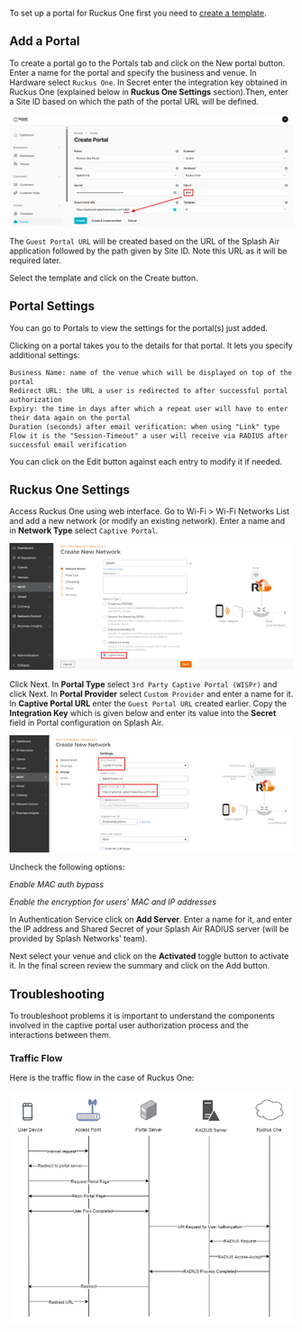 To set up a portal for Ruckus One first you need to [create a template](../defining-templates.md).

## Add a Portal

To create a portal go to the Portals tab and click on the New portal button. Enter a name for the portal and specify the business and venue. In Hardware select `Ruckus One`. In Secret enter the integration key obtained in Ruckus One (explained below in **Ruckus One Settings** section).Then, enter a Site ID based on which the path of the portal URL will be defined.

![Ruckus Portal](../assets/images/portals/ruckusone/portal.png)

The `Guest Portal URL` will be created based on the URL of the Splash Air application followed by the path given by Site ID. Note this URL as it will be required later.

Select the template and click on the Create button.

## Portal Settings

You can go to Portals to view the settings for the portal(s) just added.

Clicking on a portal takes you to the details for that portal. It lets you specify additional settings:

```
Business Name: name of the venue which will be displayed on top of the portal
Redirect URL: the URL a user is redirected to after successful portal authorization
Expiry: the time in days after which a repeat user will have to enter their data again on the portal
Duration (seconds) after email verification: when using "Link" type Flow it is the "Session-Timeout" a user will receive via RADIUS after successful email verification 
```

You can click on the Edit button against each entry to modify it if needed.

## Ruckus One Settings

Access Ruckus One using web interface. Go to Wi-Fi > Wi-Fi Networks List and add a new network (or modify an existing network). Enter a name and in **Network Type** select `Captive Portal`.

![Network Settings](../assets/images/portals/ruckusone/network.png)

Click Next. In **Portal Type** select `3rd Party Captive Portal (WISPr)` and click Next. In **Portal Provider** select `Custom Provider` and enter a name for it. In **Captive Portal URL** enter the `Guest Portal URL` created earlier. Copy the **Integration Key** which is given below and enter its value into the **Secret** field in Portal configuration on Splash Air.

![Hotspot Settings](../assets/images/portals/ruckusone/settings.png)

Uncheck the following options:

_Enable MAC auth bypass_

_Enable the encryption for users’ MAC and IP addresses_

In Authentication Service click on **Add Server**. Enter a name for it, and enter the IP address and Shared Secret of your Splash Air RADIUS server (will be provided by Splash Networks' team).

Next select your venue and click on the **Activated** toggle button to activate it. In the final screen review the summary and click on the Add button.

## Troubleshooting

To troubleshoot problems it is important to understand the components involved in the captive portal user authorization process and the interactions between them.

### Traffic Flow

Here is the traffic flow in the case of Ruckus One:

![Traffic Flow](../assets/images/portals/ruckusone/traffic-flow.png)
